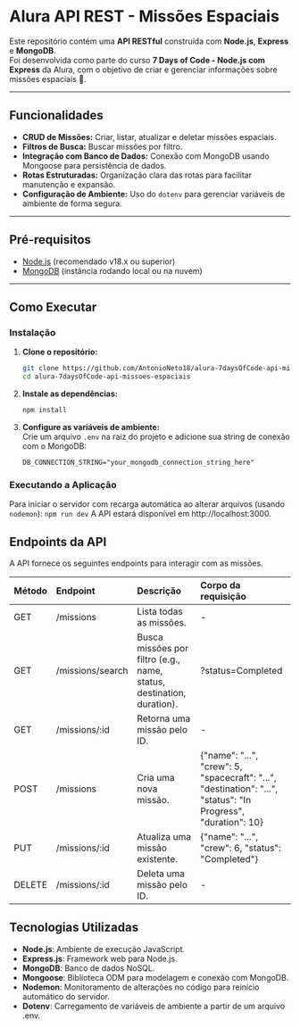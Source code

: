 # Alura API REST - Missões Espaciais

Este repositório contém uma **API RESTful** construída com **Node.js**, **Express** e **MongoDB**.  
Foi desenvolvida como parte do curso **7 Days of Code - Node.js com Express** da Alura, com o objetivo de criar e gerenciar informações sobre missões espaciais 🚀.

---

## Funcionalidades

- **CRUD de Missões:** Criar, listar, atualizar e deletar missões espaciais.  
- **Filtros de Busca:** Buscar missões por filtro.  
- **Integração com Banco de Dados:** Conexão com MongoDB usando Mongoose para persistência de dados.  
- **Rotas Estruturadas:** Organização clara das rotas para facilitar manutenção e expansão.  
- **Configuração de Ambiente:** Uso do `dotenv` para gerenciar variáveis de ambiente de forma segura.

---

## Pré-requisitos

- [Node.js](https://nodejs.org/) (recomendado v18.x ou superior)  
- [MongoDB](https://www.mongodb.com/) (instância rodando local ou na nuvem)

---

## Como Executar

### Instalação

1. **Clone o repositório:**  
    ```sh
    git clone https://github.com/AntonioNeto18/alura-7daysOfCode-api-missoes-espaciais.git
    cd alura-7daysOfCode-api-missoes-espaciais
    ```

2. **Instale as dependências:**  
    ```sh
    npm install
    ```

3. **Configure as variáveis de ambiente:**  
    Crie um arquivo `.env` na raiz do projeto e adicione sua string de conexão com o MongoDB:
    ```env
    DB_CONNECTION_STRING="your_mongodb_connection_string_here"
    ```

### Executando a Aplicação

Para iniciar o servidor com recarga automática ao alterar arquivos (usando `nodemon`):
    ```
    npm run dev
    ```
A API estará disponível em http://localhost:3000.

## Endpoints da API 
A API fornece os seguintes endpoints para interagir com as missões. 
 
| Método | Endpoint | Descrição | Corpo da requisição |
| :----- | :-------------------- | :------------------------------- | :------------------------------- | 
| GET | /missions | Lista todas as missões.         | - | 
| GET | /missions/search | Busca missões por filtro (e.g., name, status, destination, duration). | ?status=Completed | 
| GET | /missions/:id | Retorna uma missão pelo ID. | - | 
| POST | /missions | Cria uma nova missão. | {"name": "...", "crew": 5, "spacecraft": "...", "destination": "...", "status": "In Progress", "duration": 10} | 
| PUT | /missions/:id | Atualiza uma missão existente. | {"name": "...", "crew": 6, "status": "Completed"} | 
| DELETE| /missions/:id | Deleta uma missão pelo ID. | - |

## Tecnologias Utilizadas
- **Node.js**: Ambiente de execução JavaScript. 
- **Express.js**: Framework web para Node.js. 
- **MongoDB**: Banco de dados NoSQL. 
- **Mongoose**: Biblioteca ODM para modelagem e conexão com MongoDB. 
- **Nodemon**: Monitoramento de alterações no código para reinício automático do servidor. 
- **Dotenv**: Carregamento de variáveis de ambiente a partir de um arquivo .env.
